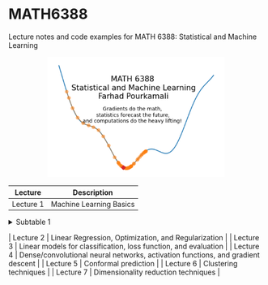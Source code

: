 # MATH6388
Lecture notes and code examples for MATH 6388: Statistical and Machine Learning

<p align="center">
<img src="https://github.com/farhad-pourkamali/MATH6388/blob/main/images/math6388_logo.png?raw=true\" width=350 >
</p>

| Lecture       | Description                                  |
|-------------|----------------------------------------------|
| Lecture 1     | Machine Learning Basics                   |

<details>
  <summary>Subtable 1</summary>

  | Subtable Header | Subtable Header 2 |
  | --------------- | ----------------- |
  | Subtable Cell   | Subtable Cell 2  |
  | Subtable Cell   | Subtable Cell 2  |
</details>

| Lecture 2     | Linear Regression, Optimization, and Regularization                  |
| Lecture 3     | Linear models for classification, loss function, and evaluation               |
| Lecture 4     | Dense/convolutional neural networks, activation functions, and gradient descent   |
| Lecture 5     | Conformal prediction   |
| Lecture 6     | Clustering techniques | 
| Lecture 7     | Dimensionality reduction techniques |
